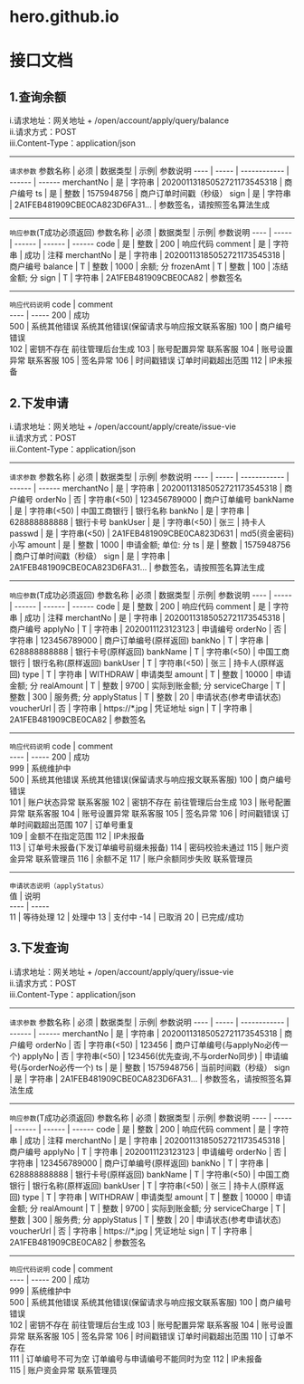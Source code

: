 # hero.github.io

接口文档
=

1.查询余额
-
i.请求地址：网关地址 + /open/account/apply/query/balance<br>
ii.请求方式：POST <br>
iii.Content-Type：application/json <br>

---
`请求参数`
参数名称  | 必须  | 数据类型 | 示例| 参数说明
 ---- | ----- | ------------  | ------    | ------
 merchantNo  | 是 | 字符串 | 20200113185052721173545318 | 商户编号
 ts  | 是 | 整数 | 1575948756 | 商户订单时间戳（秒级）
 sign  | 是 | 字符串 | 2A1FEB481909CBE0CA823D6FA31... | 参数签名，请按照签名算法生成
 
 ---
 `响应参数`(T成功必须返回)
 参数名称  | 必须  | 数据类型 | 示例| 参数说明
 ---- | ----- | ------  | ------    | ------
 code  | 是 | 整数 | 200 | 响应代码
 comment  | 是 | 字符串 | 成功 | 注释
 merchantNo  | 是 | 字符串 | 20200113185052721173545318 | 商户编号
 balance | T | 整数 | 1000 | 余额; 分
 frozenAmt | T | 整数 | 100 | 冻结金额; 分
 sign | T | 字符串 | 2A1FEB481909CBE0CA82 | 参数签名
 
  ---
 `响应代码说明`
 code  | comment  
 ---- | -----
 200 | 成功	
 500 | 系统其他错误	系统其他错误(保留请求与响应报文联系客服)
 100 | 商户编号错误	
 102 | 密钥不存在	前往管理后台生成
 103 | 账号配置异常	联系客服
 104 | 账号设置异常	联系客服
 105 | 签名异常	
 106 | 时间戳错误	订单时间戳超出范围
 112 | IP未报备	


2.下发申请
-
i.请求地址：网关地址 + /open/account/apply/create/issue-vie<br>
ii.请求方式：POST <br>
iii.Content-Type：application/json <br>

---
`请求参数`
参数名称  | 必须  | 数据类型 | 示例| 参数说明
 ---- | ----- | ------------  | ------    | ------
 merchantNo  | 是 | 字符串 | 20200113185052721173545318 | 商户编号
 orderNo  | 否 | 字符串(<50) | 123456789000 | 商户订单编号
 bankName  | 是 | 字符串(<50) | 中国工商银行 | 银行名称
 bankNo  | 是 | 字符串 | 628888888888 | 银行卡号
 bankUser  | 是 | 字符串(<50) | 张三 | 持卡人
 passwd  | 是 | 字符串(<50) | 2A1FEB481909CBE0CA823D631 | md5(资金密码) 小写
 amount  | 是 | 整数 | 1000 | 申请金额; 单位: 分
 ts  | 是 | 整数 | 1575948756 | 商户订单时间戳（秒级）
 sign  | 是 | 字符串 | 2A1FEB481909CBE0CA823D6FA31... | 参数签名，请按照签名算法生成
 
  ---
 `响应参数`(T成功必须返回)
 参数名称  | 必须  | 数据类型 | 示例| 参数说明
 ---- | ----- | ------  | ------    | ------
 code  | 是 | 整数 | 200 | 响应代码
 comment  | 是 | 字符串 | 成功 | 注释
 merchantNo  | 是 | 字符串 | 20200113185052721173545318 | 商户编号
 applyNo  | T | 字符串 | 2020011123123123 | 申请编号
 orderNo  | 否 | 字符串 | 123456789000 | 商户订单编号(原样返回)
 bankNo  | T | 字符串 | 628888888888 | 银行卡号(原样返回)
 bankName  | T | 字符串(<50) | 中国工商银行 | 银行名称(原样返回)
 bankUser  | T | 字符串(<50) | 张三 | 持卡人(原样返回)
 type  | T | 字符串 | WITHDRAW | 申请类型
 amount | T | 整数 | 10000 | 申请金额; 分
 realAmount | T | 整数 | 9700 | 实际到账金额; 分
 serviceCharge | T | 整数 | 300 | 服务费; 分
 applyStatus | T | 整数 | 20 | 申请状态(参考申请状态)
 voucherUrl | 否 | 字符串 | https://*.jpg | 凭证地址
 sign | T | 字符串 | 2A1FEB481909CBE0CA82 | 参数签名
 
  ---
 `响应代码说明`
 code  | comment  
 ---- | -----
 200 | 成功	
 999 | 系统维护中	
 500 | 系统其他错误	系统其他错误(保留请求与响应报文联系客服)
 100 | 商户编号错误	
 101 | 账户状态异常	联系客服
 102 | 密钥不存在	前往管理后台生成
 103 | 账号配置异常	联系客服
 104 | 账号设置异常	联系客服
 105 | 签名异常	
 106 | 时间戳错误	订单时间戳超出范围
 107 | 订单号重复		
 109 | 金额不在指定范围	
 112 | IP未报备	
 113 | 订单号未报备(下发订单编号前缀未报备)
 114 | 密码校验未通过
 115 | 账户资金异常	联系管理员
 116 | 余额不足
 117 | 账户余额同步失败	联系管理员



 ---
 `申请状态说明（applyStatus）`<br>
 值  | 说明  
 ---- | -----   
 11  | 等待处理
 12  | 处理中
 13  | 支付中
 -14  | 已取消
 20  | 已完成/成功




3.下发查询
-
i.请求地址：网关地址 + /open/account/apply/query/issue-vie<br>
ii.请求方式：POST <br>
iii.Content-Type：application/json <br>

---
`请求参数`
参数名称  | 必须  | 数据类型 | 示例| 参数说明
 ---- | ----- | ------------  | ------    | ------
 merchantNo  | 是 | 字符串 | 20200113185052721173545318 | 商户编号
 orderNo  | 否 | 字符串(<50) | 123456 | 商户订单编号(与applyNo必传一个)
 applyNo  | 否 | 字符串(<50) | 123456(优先查询,不与orderNo同步) | 申请编号(与orderNo必传一个)
 ts  | 是 | 整数 | 1575948756 | 当前时间戳（秒级）
 sign  | 是 | 字符串 | 2A1FEB481909CBE0CA823D6FA31... | 参数签名，请按照签名算法生成
 
 
   ---
 `响应参数`(T成功必须返回)
 参数名称  | 必须  | 数据类型 | 示例| 参数说明
 ---- | ----- | ------  | ------    | ------
 code  | 是 | 整数 | 200 | 响应代码
 comment  | 是 | 字符串 | 成功 | 注释
 merchantNo  | 是 | 字符串 | 20200113185052721173545318 | 商户编号
 applyNo  | T | 字符串 | 2020011123123123 | 申请编号
 orderNo  | 否 | 字符串 | 123456789000 | 商户订单编号(原样返回)
 bankNo  | T | 字符串 | 628888888888 | 银行卡号(原样返回)
 bankName  | T | 字符串(<50) | 中国工商银行 | 银行名称(原样返回)
 bankUser  | T | 字符串(<50) | 张三 | 持卡人(原样返回)
 type  | T | 字符串 | WITHDRAW | 申请类型
 amount | T | 整数 | 10000 | 申请金额; 分
 realAmount | T | 整数 | 9700 | 实际到账金额; 分
 serviceCharge | T | 整数 | 300 | 服务费; 分
 applyStatus | T | 整数 | 20 | 申请状态(参考申请状态)
 voucherUrl | 否 | 字符串 | https://*.jpg | 凭证地址
 sign | T | 字符串 | 2A1FEB481909CBE0CA82 | 参数签名
 
 
   ---
 `响应代码说明`
 code  | comment  
 ---- | -----
 200 | 成功	
 999 | 系统维护中	
 500 | 系统其他错误	系统其他错误(保留请求与响应报文联系客服)
 100 | 商户编号错误	
 102 | 密钥不存在	前往管理后台生成
 103 | 账号配置异常	联系客服
 104 | 账号设置异常	联系客服
 105 | 签名异常	
 106 | 时间戳错误	订单时间戳超出范围
 110 | 订单不存在		
 111 | 订单编号不可为空	订单编号与申请编号不能同时为空	
 112 | IP未报备	
 115 | 账户资金异常	联系管理员


